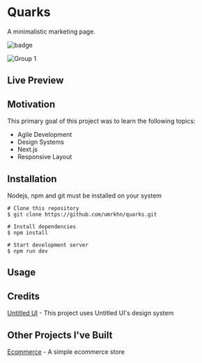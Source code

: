 # Quarks

A minimalistic marketing page.

![badge](https://img.shields.io/badge/Quarks-v1.0.0-brightgreen)

![Group 1](https://user-images.githubusercontent.com/91739815/148238151-390bfb3d-f17b-4308-8b95-fb3b54b8fded.png)

## Live Preview

## Motivation

This primary goal of this project was to learn the following topics:

-   Agile Development
-   Design Systems
-   Next.js
-   Responsive Layout

## Installation

Nodejs, npm and git must be installed on your system

```
# Clone this repository
$ git clone https://github.com/umrkhn/quarks.git

# Install dependencies
$ npm install

# Start development server
$ npm run dev
```

## Usage

## Credits

[Untitled UI](https://untitledui.com) - This project uses Untitled UI's design system

## Other Projects I've Built

[Ecommerce](https://github.com/umrkhn/ecommerce) - A simple ecommerce store
